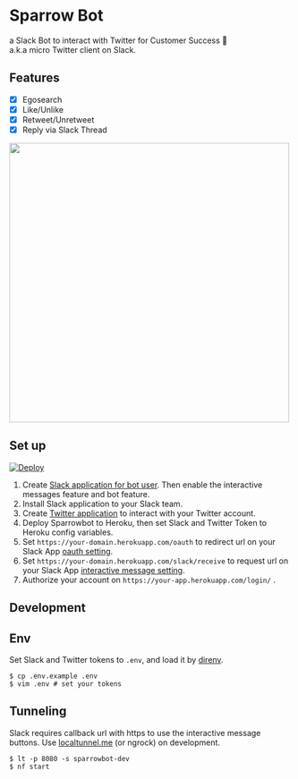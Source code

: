 # Sparrow Bot

a Slack Bot to interact with Twitter for Customer Success :robot:  
a.k.a micro Twitter client on Slack.

## Features

- [x] Egosearch
- [x] Like/Unlike
- [x] Retweet/Unretweet
- [x] Reply via Slack Thread

<img src='https://user-images.githubusercontent.com/870741/72449868-ba978580-37fc-11ea-88d3-627208e10037.png' width='500px'/>

## Set up
[![Deploy](https://www.herokucdn.com/deploy/button.svg)](https://heroku.com/deploy)

1. Create [Slack application for bot user](https://api.slack.com/apps?new_app=1). Then enable the interactive messages feature and bot feature.
2. Install Slack application to your Slack team.
3. Create [Twitter application](https://apps.twitter.com/app/new) to interact with your Twitter account.
4. Deploy Sparrowbot to Heroku, then set Slack and Twitter Token to Heroku config variables.
5. Set `https://your-domain.herokuapp.com/oauth` to redirect url on your Slack App [oauth setting](https://api.slack.com/apps/).
6. Set `https://your-domain.herokuapp.com/slack/receive` to request url on your Slack App [interactive message setting](https://api.slack.com/apps/).
7. Authorize your account on `https://your-app.herokuapp.com/login/` .

## Development

## Env

Set Slack and Twitter tokens to `.env`, and load it by [direnv](https://github.com/direnv/direnv).

```
$ cp .env.example .env
$ vim .env # set your tokens
```

## Tunneling

Slack requires callback url with https to use the interactive message buttons. Use [localtunnel.me](http://localtunnel.me/) (or ngrock) on development.  

```
$ lt -p 8080 -s sparrowbot-dev
$ nf start
```
